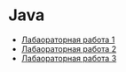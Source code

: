 # Java
+ [Лабаораторная работа 1](https://github.com/Chiffilin/Java/tree/main/L_1)
+ [Лабаораторная работа 2](https://github.com/Chiffilin/Java/tree/main/L_2)
+ [Лабаораторная работа 3](https://github.com/Chiffilin/Java/tree/main/L_1%20database)
